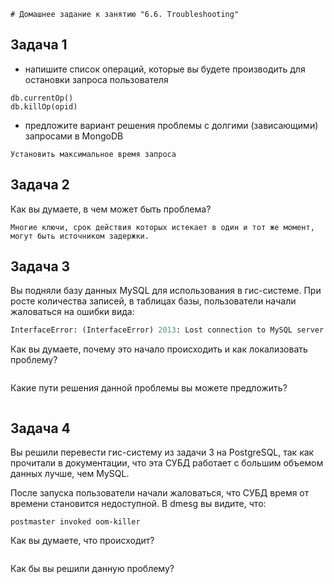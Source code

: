     # Домашнее задание к занятию "6.6. Troubleshooting"

## Задача 1

- напишите список операций, которые вы будете производить для остановки запроса пользователя
```
db.currentOp()
db.killOp(opid)
```
- предложите вариант решения проблемы с долгими (зависающими) запросами в MongoDB
```
Установить максимальное время запроса
```
## Задача 2

Как вы думаете, в чем может быть проблема?
```
Многие ключи, срок действия которых истекает в один и тот же момент, могут быть источником задержки.
``` 
## Задача 3

Вы подняли базу данных MySQL для использования в гис-системе. При росте количества записей, в таблицах базы,
пользователи начали жаловаться на ошибки вида:
```python
InterfaceError: (InterfaceError) 2013: Lost connection to MySQL server during query u'SELECT..... '
```

Как вы думаете, почему это начало происходить и как локализовать проблему?
```

```
Какие пути решения данной проблемы вы можете предложить?
```

```
## Задача 4


Вы решили перевести гис-систему из задачи 3 на PostgreSQL, так как прочитали в документации, что эта СУБД работает с 
большим объемом данных лучше, чем MySQL.

После запуска пользователи начали жаловаться, что СУБД время от времени становится недоступной. В dmesg вы видите, что:

`postmaster invoked oom-killer`

Как вы думаете, что происходит?
```

```
Как бы вы решили данную проблему?
```

```